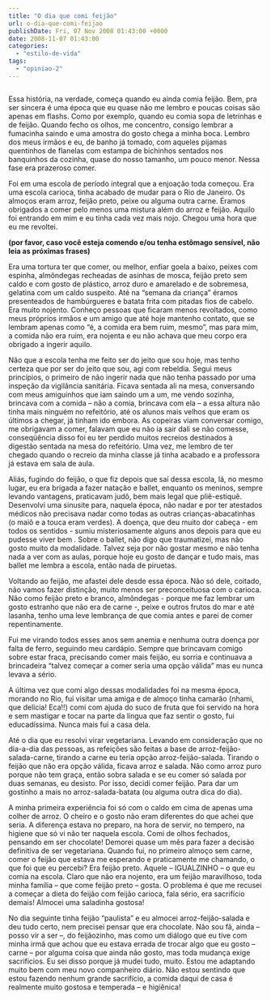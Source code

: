 ```yaml
---
title: "O dia que comi feijão"
url: o-dia-que-comi-feijao
publishDate: Fri, 07 Nov 2008 01:43:00 +0000
date: 2008-11-07 01:43:00
categories: 
  - "estilo-de-vida"
tags: 
  - "opiniao-2"
---
```

<a href="http://3.bp.blogspot.com/_BzqI_RDZ6O4/ScBD1EesVuI/AAAAAAAAAOs/Y0sG2MBDcMk/s1600-h/84545376.jpg"><img src="http://3.bp.blogspot.com/_BzqI_RDZ6O4/ScBD1EesVuI/AAAAAAAAAOs/Y0sG2MBDcMk/s320/84545376.jpg" border="0" alt=""></a><p><p><span> </span><span><span>Essa história, na verdade, começa quando eu ainda comia feijão. Bem, pra ser sincera é uma época que eu quase não me lembro e poucas coisas são apenas em flashs. Como por exemplo, quando eu comia sopa de letrinhas e de feijão. Quando fecho os olhos, me concentro, consigo lembrar a fumacinha saindo e uma amostra do gosto chega a minha boca. Lembro dos meus irmãos e eu, de banho já tomado, com aqueles pijamas quentinhos de flanelas com estampa de bichinhos sentados nos banquinhos da cozinha, quase do nosso tamanho, um pouco menor. Nessa fase era prazeroso comer.</span></span></p></p>  <p><span><span>Foi em uma escola de período integral que a enjoação toda começou. Era uma escola carioca, tinha acabado de mudar para o Rio de Janeiro. Os almoços eram arroz, feijão preto, peixe ou alguma outra carne. Éramos obrigados a comer pelo menos uma mistura além do arroz e feijão. Aquilo foi entrando em mim e eu tinha cada vez mais nojo. Chegou uma hora que eu me revoltei.</span></span></p>  <p><b><span><span>(por favor, caso você esteja comendo e/ou tenha estômago sensível, não leia as próximas frases)</span></span><span><span><p></p></span></span></b></p>  <p><span><span>Era uma tortura ter que comer, ou melhor, enfiar goela a baixo, peixes com espinha, almôndegas recheadas de asinhas de mosca, feijão preto sem caldo e com gosto de plástico, arroz duro e amarelado e de sobremesa, gelatina com um caldo suspeito. Até na “semana da criança” éramos presenteados de hambúrgueres e batata frita com pitadas fios de cabelo. Era muito nojento. Conheço pessoas que ficaram menos revoltados, como meus próprios irmãos e um amigo que até hoje mantenho contato, que se lembram apenas como “é, a comida era bem ruim, mesmo”, mas para mim, a comida não era ruim, era nojenta e eu não achava que meu corpo era obrigado a ingerir aquilo.</span></span></p>  <p><span><span>Não que a escola tenha me feito ser do jeito que sou hoje, mas tenho certeza que por ser do jeito que sou, agi com rebeldia. Segui meus princípios, o primeiro de não ingerir nada que não tenha passado por uma inspeção da vigilância sanitária. Ficava sentada ali na mesa, conversando com meus amiguinhos que iam saindo um a um, me vendo sozinha, brincava com a comida – não a comia, brincava com ela – a essa altura não tinha mais ninguém no refeitório, até os alunos mais velhos que eram os últimos a chegar, já tinham ido embora. As copeiras viam conversar comigo, me obrigavam a comer, falavam que eu não ia sair dali se não comesse, conseqüência disso foi eu ter perdido muitos recreios destinados à digestão sentada na mesa do refeitório. Uma vez, me lembro de ter chegado quando o recreio da minha classe já tinha acabado e a professora já estava em sala de aula.</span></span></p>  <p><span><span>Aliás, fugindo do feijão, o que fiz depois que saí dessa escola, lá, no mesmo lugar, eu era brigada a fazer natação e ballet, enquanto os meninos, sempre levando vantagens, praticavam judô, bem mais legal que pliê-estiquê. Desenvolvi uma sinusite para, naquela época, não nadar e por ter atestados médicos não precisava nadar como todas as outras crianças-abacatinhas (o maiô e a touca eram verdes). A doença, que deu muito dor cabeça - em todos os sentidos - sumiu misteriosamente alguns anos depois para que eu pudesse viver bem . Sobre o ballet, não digo que traumatizei, mas não gosto muito da modalidade. Talvez seja por não gostar mesmo e não tenha nada a ver com as aulas, porque hoje eu gosto de dançar e tudo mais, mas ballet me lembra a escola, então nada de piruetas.</span></span></p>  <p><span><span>Voltando ao feijão, me afastei dele desde essa época. Não só dele, coitado, não vamos fazer distinção, muito menos ser preconceituosa com o carioca. Não como feijão preto e branco, almôndegas - porque me faz lembrar um gosto estranho que não era de carne -, peixe e outros frutos do mar e até lasanha, tenho uma leve lembrança de que comia antes e parei de comer repentinamente.</span></span></p>  <p><span><span>Fui me virando todos esses anos sem anemia e nenhuma outra doença por falta de ferro, seguindo meu cardápio. Sempre que brincavam comigo sobre estar fraca, precisando comer mais feijão,</span></span><span><span><span>  </span></span></span><span><span>eu sorria e continuava a brincadeira “talvez começar a comer seria uma opção válida” mas eu nunca levava a sério.</span></span></p>  <p><span><span>A última vez que comi algo dessas modalidades foi na mesma época, morando no Rio, fui visitar uma amiga e de almoço tinha camarão (nhami, que delícia! Eca!!) comi com ajuda do suco de fruta que foi servido na hora e sem mastigar e tocar na parte da língua que faz sentir o gosto, fui educadíssima. Nunca mais fui a casa dela.</span></span></p>  <p><span><span>Até o dia que eu resolvi virar vegetariana. Levando em consideração que no dia-a-dia das pessoas, as refeições são feitas a base de arroz-feijão-salada-carne, tirando a carne eu teria opção arroz-feijão-salada. Tirando o feijão que não era opção válida, ficava arroz e salada. Não como arroz puro porque não tem graça, então sobra salada e se eu comer só salada por duas semanas, eu desisto. Por isso, decidi comer feijão. Para dar um gostinho a mais no arroz-salada-batata (ou alguma outra dica do dia).</span></span></p>  <p><span><span>A minha primeira experiência foi só com o caldo em cima de apenas uma colher de arroz. O cheiro e o gosto não eram diferentes do que achei que seria. A diferença estava no preparo, na hora de servir, no tempero, na higiene que só vi não ter naquela escola. Comi de olhos fechados, pensando em ser chocolate! Demorei quase um mês para fazer a decisão definitiva de ser vegetariana. Quando fui, no primeiro almoço sem carne, comer o feijão que estava me esperando e praticamente me chamando, o que foi que eu percebi? Era feijão preto. Aquele – IGUALZINHO – o que eu comia na escola. Claro que não era nojento, era um feijão maravilhoso, toda minha família – que come feijão preto – gosta. O problema é que me recusei a começar a dieta do feijão com feijão carioca, fala sério, era sacrifício demais! Almocei uma saladinha gostosa!</span></span></p>  <p><span><span>No dia seguinte tinha feijão “paulista” e eu almocei arroz-feijão-salada e deu tudo certo, nem precisei pensar que era chocolate. Não sou fã, ainda – posso vir a ser –, do feijãozinho, mas como um diálogo que eu tive com minha irmã que achou que eu estava errada de trocar algo que eu gosto – carne – por alguma coisa que ainda não gosto, mas toda mudança exige sacrifícios. Eu sei disso porque já mudei tudo, muito. Estou me adaptando muito bem com meu novo companheiro diário. Não estou sentindo que estou fazendo nenhum grande sacrifício, a comida daqui de casa é realmente muito gostosa e temperada – e higiênica!</span></span></p>
